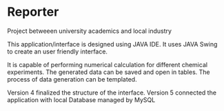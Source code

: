 # Reporter
Project betweeen university academics and local industry

This application/interface is designed using JAVA IDE.
It uses JAVA Swing to create an user friendly interface. 

It is capable of performing numerical calculation for different chemical experiments. 
The generated data can be saved and open in tables.
The process of data generation can be templated.

Version 4 finalized the structure of the interface.
Version 5 connected the application with local Database managed by MySQL
